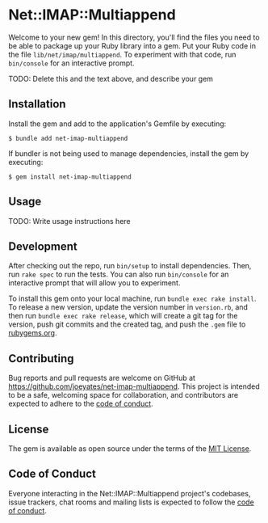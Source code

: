 # Net::IMAP::Multiappend

Welcome to your new gem! In this directory, you'll find the files you need to be able to package up your Ruby library into a gem. Put your Ruby code in the file `lib/net/imap/multiappend`. To experiment with that code, run `bin/console` for an interactive prompt.

TODO: Delete this and the text above, and describe your gem

## Installation

Install the gem and add to the application's Gemfile by executing:

    $ bundle add net-imap-multiappend

If bundler is not being used to manage dependencies, install the gem by executing:

    $ gem install net-imap-multiappend

## Usage

TODO: Write usage instructions here

## Development

After checking out the repo, run `bin/setup` to install dependencies. Then, run `rake spec` to run the tests. You can also run `bin/console` for an interactive prompt that will allow you to experiment.

To install this gem onto your local machine, run `bundle exec rake install`. To release a new version, update the version number in `version.rb`, and then run `bundle exec rake release`, which will create a git tag for the version, push git commits and the created tag, and push the `.gem` file to [rubygems.org](https://rubygems.org).

## Contributing

Bug reports and pull requests are welcome on GitHub at https://github.com/joeyates/net-imap-multiappend. This project is intended to be a safe, welcoming space for collaboration, and contributors are expected to adhere to the [code of conduct](https://github.com/joeyates/net-imap-multiappend/blob/main/CODE_OF_CONDUCT.md).

## License

The gem is available as open source under the terms of the [MIT License](https://opensource.org/licenses/MIT).

## Code of Conduct

Everyone interacting in the Net::IMAP::Multiappend project's codebases, issue trackers, chat rooms and mailing lists is expected to follow the [code of conduct](https://github.com/joeyates/net-imap-multiappend/blob/main/CODE_OF_CONDUCT.md).
